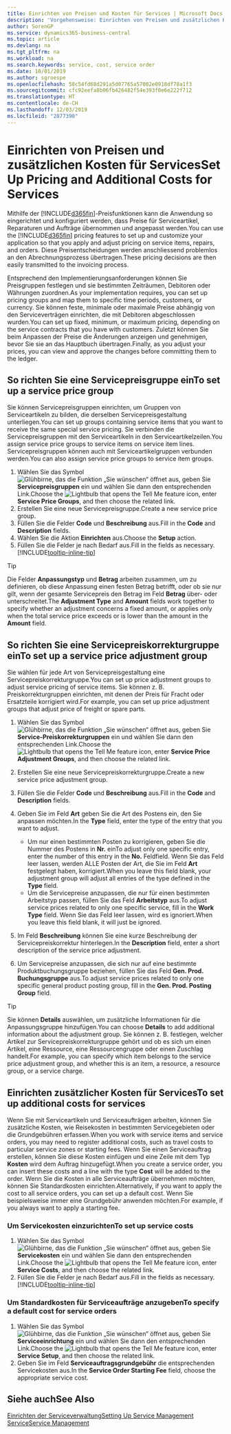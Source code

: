 ```yaml
---
title: Einrichten von Preisen und Kosten für Services | Microsoft Docs
description: 'Vorgehensweise: Einrichten von Preisen und zusätzlichen Kosten für Services.'
author: SorenGP
ms.service: dynamics365-business-central
ms.topic: article
ms.devlang: na
ms.tgt_pltfrm: na
ms.workload: na
ms.search.keywords: service, cost, service order
ms.date: 10/01/2019
ms.author: sgroespe
ms.openlocfilehash: 58c54fd68d291a5d07765a57002e0918df78a1f3
ms.sourcegitcommit: cfc92eefa8b06fb426482f54e393f0e6e222f712
ms.translationtype: HT
ms.contentlocale: de-CH
ms.lasthandoff: 12/03/2019
ms.locfileid: "2877390"
---
```

# <a name="set-up-pricing-and-additional-costs-for-services"></a><span data-ttu-id="851d7-103">Einrichten von Preisen und zusätzlichen Kosten für Services</span><span class="sxs-lookup"><span data-stu-id="851d7-103">Set Up Pricing and Additional Costs for Services</span></span>
<span data-ttu-id="851d7-104">Mithilfe der [!INCLUDE[d365fin](includes/d365fin_md.md)]-Preisfunktionen kann die Anwendung so eingerichtet und konfiguriert werden, dass Preise für Serviceartikel, Reparaturen und Aufträge übernommen und angepasst werden.</span><span class="sxs-lookup"><span data-stu-id="851d7-104">You can use the [!INCLUDE[d365fin](includes/d365fin_md.md)] pricing features to set up and customize your application so that you apply and adjust pricing on service items, repairs, and orders.</span></span> <span data-ttu-id="851d7-105">Diese Preisentscheidungen werden anschliessend problemlos an den Abrechnungsprozess übertragen.</span><span class="sxs-lookup"><span data-stu-id="851d7-105">These pricing decisions are then easily transmitted to the invoicing process.</span></span>  
  
<span data-ttu-id="851d7-106">Entsprechend den Implementierungsanforderungen können Sie Preisgruppen festlegen und sie bestimmten Zeiträumen, Debitoren oder Währungen zuordnen.</span><span class="sxs-lookup"><span data-stu-id="851d7-106">As your implementation requires, you can set up pricing groups and map them to specific time periods, customers, or currency.</span></span> <span data-ttu-id="851d7-107">Sie können feste, minimale oder maximale Preise abhängig von den Serviceverträgen einrichten, die mit Debitoren abgeschlossen wurden.</span><span class="sxs-lookup"><span data-stu-id="851d7-107">You can set up fixed, minimum, or maximum pricing, depending on the service contracts that you have with customers.</span></span> <span data-ttu-id="851d7-108">Zuletzt können Sie beim Anpassen der Preise die Änderungen anzeigen und genehmigen, bevor Sie sie an das Hauptbuch übertragen.</span><span class="sxs-lookup"><span data-stu-id="851d7-108">Finally, as you adjust your prices, you can view and approve the changes before committing them to the ledger.</span></span>  

## <a name="to-set-up-a-service-price-group"></a><span data-ttu-id="851d7-109">So richten Sie eine Servicepreisgruppe ein</span><span class="sxs-lookup"><span data-stu-id="851d7-109">To set up a service price group</span></span>
<span data-ttu-id="851d7-110">Sie können Servicepreisgruppen einrichten, um Gruppen von Serviceartikeln zu bilden, die derselben Servicepreisgestaltung unterliegen.</span><span class="sxs-lookup"><span data-stu-id="851d7-110">You can set up groups containing service items that you want to receive the same special service pricing.</span></span> <span data-ttu-id="851d7-111">Sie verbinden die Servicepreisgruppen mit den Serviceartikeln in den Serviceartikelzeilen.</span><span class="sxs-lookup"><span data-stu-id="851d7-111">You assign service price groups to service items on service item lines.</span></span> <span data-ttu-id="851d7-112">Servicepreisgruppen können auch mit Serviceartikelgruppen verbunden werden.</span><span class="sxs-lookup"><span data-stu-id="851d7-112">You can also assign service price groups to service item groups.</span></span>  

1. <span data-ttu-id="851d7-113">Wählen Sie das Symbol ![Glühbirne, das die Funktion „Sie wünschen“ öffnet](media/ui-search/search_small.png "Tell Me-Funktion") aus, geben Sie **Servicepreisgruppen** ein und wählen Sie dann den entsprechenden Link.</span><span class="sxs-lookup"><span data-stu-id="851d7-113">Choose the ![Lightbulb that opens the Tell Me feature](media/ui-search/search_small.png "Tell me what you want to do") icon, enter **Service Price Groups**, and then choose the related link.</span></span>  
2. <span data-ttu-id="851d7-114">Erstellen Sie eine neue Servicepreisgruppe.</span><span class="sxs-lookup"><span data-stu-id="851d7-114">Create a new service price group.</span></span>  
3. <span data-ttu-id="851d7-115">Füllen Sie die Felder **Code** und **Beschreibung** aus.</span><span class="sxs-lookup"><span data-stu-id="851d7-115">Fill in the **Code** and **Description** fields.</span></span>  
4. <span data-ttu-id="851d7-116">Wählen Sie die Aktion **Einrichten** aus.</span><span class="sxs-lookup"><span data-stu-id="851d7-116">Choose the **Setup** action.</span></span>  
2. <span data-ttu-id="851d7-117">Füllen Sie die Felder je nach Bedarf aus.</span><span class="sxs-lookup"><span data-stu-id="851d7-117">Fill in the fields as necessary.</span></span> [!INCLUDE[tooltip-inline-tip](includes/tooltip-inline-tip_md.md)]  

 > [!Tip]
 > <span data-ttu-id="851d7-118">Die Felder **Anpassungstyp** und **Betrag** arbeiten zusammen, um zu definieren, ob diese Anpassung einen festen Betrag betrifft, oder ob sie nur gilt, wenn der gesamte Servicepreis den Betrag im Feld **Betrag** über- oder unterschreitet.</span><span class="sxs-lookup"><span data-stu-id="851d7-118">The **Adjustment Type** and **Amount** fields work together to specify whether an adjustment concerns a fixed amount, or applies only when the total service price exceeds or is lower than the amount in the **Amount** field.</span></span>  

## <a name="to-set-up-a-service-price-adjustment-group"></a><span data-ttu-id="851d7-119">So richten Sie eine Servicepreiskorrekturgruppe ein</span><span class="sxs-lookup"><span data-stu-id="851d7-119">To set up a service price adjustment group</span></span>  
<span data-ttu-id="851d7-120">Sie wählen für jede Art von Servicepreisgestaltung eine Servicepreiskorrekturgruppe.</span><span class="sxs-lookup"><span data-stu-id="851d7-120">You can set up price adjustment groups to adjust service pricing of service items.</span></span> <span data-ttu-id="851d7-121">Sie können z. B. Preiskorrekturgruppen einrichten, mit denen der Preis für Fracht oder Ersatzteile korrigiert wird.</span><span class="sxs-lookup"><span data-stu-id="851d7-121">For example, you can set up price adjustment groups that adjust price of freight or spare parts.</span></span>  
  
1. <span data-ttu-id="851d7-122">Wählen Sie das Symbol ![Glühbirne, das die Funktion „Sie wünschen“ öffnet](media/ui-search/search_small.png "Tell Me-Funktion") aus, geben Sie **Service-Preiskorrekturgruppen** ein und wählen Sie dann den entsprechenden Link.</span><span class="sxs-lookup"><span data-stu-id="851d7-122">Choose the ![Lightbulb that opens the Tell Me feature](media/ui-search/search_small.png "Tell me what you want to do") icon, enter **Service Price Adjustment Groups**, and then choose the related link.</span></span>  
2. <span data-ttu-id="851d7-123">Erstellen Sie eine neue Servicepreiskorrekturgruppe.</span><span class="sxs-lookup"><span data-stu-id="851d7-123">Create a new service price adjustment group.</span></span>  
3. <span data-ttu-id="851d7-124">Füllen Sie die Felder **Code** und **Beschreibung** aus.</span><span class="sxs-lookup"><span data-stu-id="851d7-124">Fill in the **Code** and **Description** fields.</span></span>  
4. <span data-ttu-id="851d7-125">Geben Sie im Feld **Art** geben Sie die Art des Postens ein, den Sie anpassen möchten.</span><span class="sxs-lookup"><span data-stu-id="851d7-125">In the **Type** field, enter the type of the entry that you want to adjust.</span></span>  
  
    * <span data-ttu-id="851d7-126">Um nur einen bestimmten Posten zu korrigieren, geben Sie die Nummer des Postens in **Nr.** ein</span><span class="sxs-lookup"><span data-stu-id="851d7-126">To adjust only one specific entry, enter the number of this entry in the **No.**</span></span> <span data-ttu-id="851d7-127">Feld</span><span class="sxs-lookup"><span data-stu-id="851d7-127">field.</span></span> <span data-ttu-id="851d7-128">Wenn Sie das Feld leer lassen, werden ALLE Posten der Art, die Sie im Feld **Art** festgelegt haben, korrigiert.</span><span class="sxs-lookup"><span data-stu-id="851d7-128">When you leave this field blank, your adjustment group will adjust all entries of the type defined in the **Type** field.</span></span>  
    * <span data-ttu-id="851d7-129">Um die Servicepreise anzupassen, die nur für einen bestimmten Arbeitstyp passen, füllen Sie das Feld **Arbeitstyp** aus.</span><span class="sxs-lookup"><span data-stu-id="851d7-129">To adjust service prices related to only one specific service, fill in the **Work Type** field.</span></span> <span data-ttu-id="851d7-130">Wenn Sie das Feld leer lassen, wird es ignoriert.</span><span class="sxs-lookup"><span data-stu-id="851d7-130">When you leave this field blank, it will just be ignored.</span></span>  
  
5. <span data-ttu-id="851d7-131">Im Feld **Beschreibung** können Sie eine kurze Beschreibung der Servicepreiskorrektur hinterlegen.</span><span class="sxs-lookup"><span data-stu-id="851d7-131">In the **Description** field, enter a short description of the service price adjustment.</span></span>  
6. <span data-ttu-id="851d7-132">Um Servicepreise anzupassen, die sich nur auf eine bestimmte Produktbuchungsgruppe beziehen, füllen Sie das Feld **Gen. Prod. Buchungsgruppe** aus.</span><span class="sxs-lookup"><span data-stu-id="851d7-132">To adjust service prices related to only one specific general product posting group, fill in the **Gen. Prod. Posting Group** field.</span></span>

> [!Tip]
> <span data-ttu-id="851d7-133">Sie können **Details** auswählen, um zusätzliche Informationen für die Anpassungsgruppe hinzufügen.</span><span class="sxs-lookup"><span data-stu-id="851d7-133">You can choose **Details** to add additional information about the adjustment group.</span></span> <span data-ttu-id="851d7-134">Sie können z. B. festlegen, welcher Artikel zur Servicepreiskorrekturgruppe gehört und ob es sich um einen Artikel, eine Ressource, eine Ressourcengruppe oder einen Zuschlag handelt.</span><span class="sxs-lookup"><span data-stu-id="851d7-134">For example, you can specify which item belongs to the service price adjustment group, and whether this is an item, a resource, a resource group, or a service charge.</span></span>  

## <a name="to-set-up-additional-costs-for-services"></a><span data-ttu-id="851d7-135">Einrichten zusätzlicher Kosten für Services</span><span class="sxs-lookup"><span data-stu-id="851d7-135">To set up additional costs for services</span></span>
<span data-ttu-id="851d7-136">Wenn Sie mit Serviceartikeln und Serviceaufträgen arbeiten, können Sie zusätzliche Kosten, wie Reisekosten in bestimmten Servicegebieten oder die Grundgebühren erfassen.</span><span class="sxs-lookup"><span data-stu-id="851d7-136">When you work with service items and service orders, you may need to register additional costs, such as travel costs to particular service zones or starting fees.</span></span> <span data-ttu-id="851d7-137">Wenn Sie einen Serviceauftrag erstellen, können Sie diese Kosten einfügen und eine Zeile mit dem Typ **Kosten** wird dem Auftrag hinzugefügt.</span><span class="sxs-lookup"><span data-stu-id="851d7-137">When you create a service order, you can insert these costs and a line with the type **Cost** will be added to the order.</span></span> <span data-ttu-id="851d7-138">Wenn Sie die Kosten in alle Serviceaufträge übernehmen möchten, können Sie Standardkosten einrichten.</span><span class="sxs-lookup"><span data-stu-id="851d7-138">Alternatively, if you want to apply the cost to all service orders, you can set up a default cost.</span></span> <span data-ttu-id="851d7-139">Wenn Sie beispielsweise immer eine Grundgebühr anwenden möchten.</span><span class="sxs-lookup"><span data-stu-id="851d7-139">For example, if you always want to apply a starting fee.</span></span>
  
### <a name="to-set-up-service-costs"></a><span data-ttu-id="851d7-140">Um Servicekosten einzurichten</span><span class="sxs-lookup"><span data-stu-id="851d7-140">To set up service costs</span></span>
1. <span data-ttu-id="851d7-141">Wählen Sie das Symbol ![Glühbirne, das die Funktion „Sie wünschen“ öffnet](media/ui-search/search_small.png "Tell Me-Funktion") aus, geben Sie **Servicekosten** ein und wählen Sie dann den entsprechenden Link.</span><span class="sxs-lookup"><span data-stu-id="851d7-141">Choose the ![Lightbulb that opens the Tell Me feature](media/ui-search/search_small.png "Tell me what you want to do") icon, enter **Service Costs**, and then choose the related link.</span></span> 
2. <span data-ttu-id="851d7-142">Füllen Sie die Felder je nach Bedarf aus.</span><span class="sxs-lookup"><span data-stu-id="851d7-142">Fill in the fields as necessary.</span></span> [!INCLUDE[tooltip-inline-tip](includes/tooltip-inline-tip_md.md)]  

### <a name="to-specify-a-default-cost-for-service-orders"></a><span data-ttu-id="851d7-143">Um Standardkosten für Serviceaufträge anzugeben</span><span class="sxs-lookup"><span data-stu-id="851d7-143">To specify a default cost for service orders</span></span>
1. <span data-ttu-id="851d7-144">Wählen Sie das Symbol ![Glühbirne, das die Funktion „Sie wünschen“ öffnet](media/ui-search/search_small.png "Tell Me-Funktion") aus, geben Sie **Serviceeinrichtung** ein und wählen Sie dann den entsprechenden Link.</span><span class="sxs-lookup"><span data-stu-id="851d7-144">Choose the ![Lightbulb that opens the Tell Me feature](media/ui-search/search_small.png "Tell me what you want to do") icon, enter **Service Setup**, and then choose the related link.</span></span> 
2. <span data-ttu-id="851d7-145">Geben Sie im Feld **Serviceauftragsgrundgebühr** die entsprechenden Servicekosten aus.</span><span class="sxs-lookup"><span data-stu-id="851d7-145">In the **Service Order Starting Fee** field, choose the appropriate service cost.</span></span>

## <a name="see-also"></a><span data-ttu-id="851d7-146">Siehe auch</span><span class="sxs-lookup"><span data-stu-id="851d7-146">See Also</span></span>
[<span data-ttu-id="851d7-147">Einrichten der Serviceverwaltung</span><span class="sxs-lookup"><span data-stu-id="851d7-147">Setting Up Service Management</span></span>](service-setup-service.md)  
[<span data-ttu-id="851d7-148">Service</span><span class="sxs-lookup"><span data-stu-id="851d7-148">Service Management</span></span>](service-service.md)  
